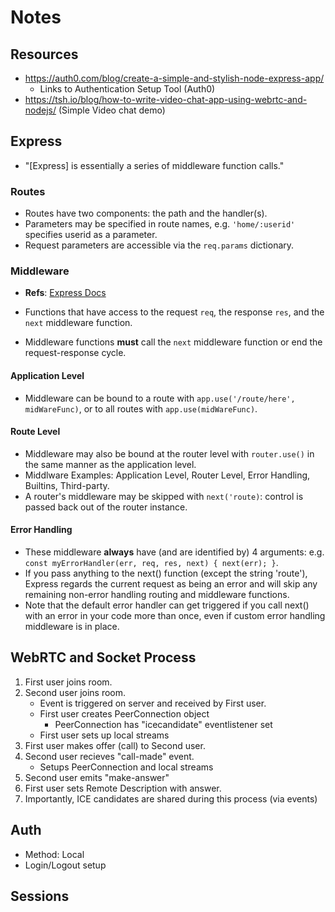 # Notes

## Resources
- https://auth0.com/blog/create-a-simple-and-stylish-node-express-app/
    - Links to Authentication Setup Tool (Auth0)
- https://tsh.io/blog/how-to-write-video-chat-app-using-webrtc-and-nodejs/ (Simple Video chat demo)


## Express

- "\[Express\] is essentially a series of middleware function calls."

### Routes

- Routes have two components: the path and the handler(s).
- Parameters may be specified in route names, e.g. `'home/:userid'` specifies userid as a parameter.
- Request parameters are accessible via the `req.params` dictionary.


### Middleware

- **Refs**: [Express Docs](https://expressjs.com/en/guide/using-middleware.html)

- Functions that have access to the request `req`, the response `res`, and the `next` middleware function.
- Middleware functions **must** call the `next` middleware function or end the request-response cycle.


#### Application Level
- Middleware can be bound to a route with `app.use('/route/here', midWareFunc)`, or to all routes with `app.use(midWareFunc)`.

#### Route Level

- Middleware may also be bound at the router level with `router.use()` in the same manner as the application level.
- Middlware Examples: Application Level, Router Level, Error Handling, Builtins, Third-party. 
- A router's middleware may be skipped with `next('route)`: control is passed back out of the router instance.

#### Error Handling

- These middleware **always** have (and are identified by) 4 arguments: e.g. `const myErrorHandler(err, req, res, next) { next(err); }`.
- If you pass anything to the next() function (except the string 'route'), Express regards the current request as being an error and will skip any remaining non-error handling routing and middleware functions.
- Note that the default error handler can get triggered if you call next() with an error in your code more than once, even if custom error handling middleware is in place.

## WebRTC and Socket Process

1. First user joins room.
2. Second user joins room.
    - Event is triggered on server and received by First user.
    - First user creates PeerConnection object
        - PeerConnection has "icecandidate" eventlistener set
    - First user sets up local streams
3. First user makes offer (call) to Second user.
4. Second user recieves "call-made" event.
    - Setups PeerConnection and local streams
5. Second user emits "make-answer"
6. First user sets Remote Description with answer.
7. Importantly, ICE candidates are shared during this process (via events)

## Auth

- Method: Local
- Login/Logout setup

## Sessions




